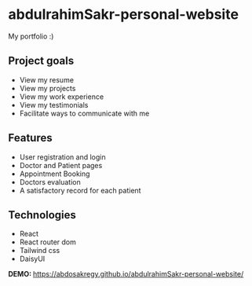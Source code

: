# abdulrahimSakr-personal-website

My portfolio :)

## Project goals
- View my resume
- View my projects
- View my work experience
- View my testimonials
- Facilitate ways to communicate with me

## Features
- User registration and login
- Doctor and Patient pages
- Appointment Booking
- Doctors evaluation
- A satisfactory record for each patient

## Technologies
- React
- React router dom
- Tailwind css
- DaisyUI

<strong>DEMO: </strong>https://abdosakregy.github.io/abdulrahimSakr-personal-website/
